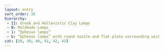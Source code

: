 ```yaml
---
layout: entry
sort_order: 26
hierarchy:
 - II: Greek and Hellenistic Clay Lamps
 - B: Moldmade Lamps
 - 1: “Ephesus lamps”
 - b: ”Ephesus lamps” with round nozzle and flat plate surrounding wick-hole
cat: [38, 39, 40, 41, 42, 43]
---
```

